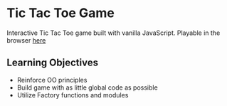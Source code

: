 # Tic Tac Toe Game
Interactive Tic Tac Toe game built with vanilla JavaScript. Playable in the browser [here](https://mdavila0422.github.io/tic-tac-toe/)

## Learning Objectives
- Reinforce OO principles
- Build game with as little global code as possible
- Utilize Factory functions and modules